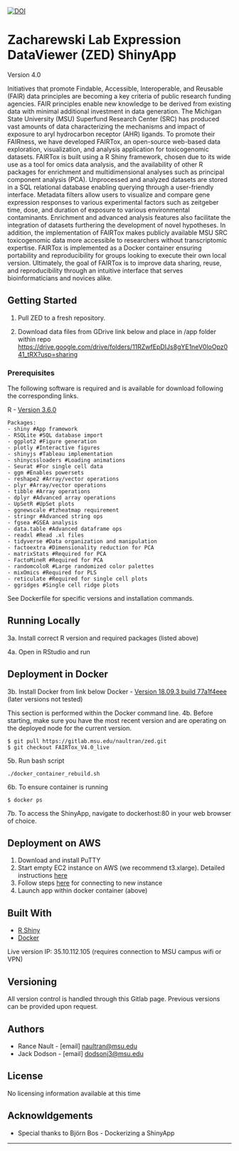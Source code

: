 [![DOI](https://zenodo.org/badge/320034618.svg)](https://zenodo.org/badge/latestdoi/320034618)
# Zacharewski Lab Expression DataViewer (ZED) ShinyApp
Version 4.0

Initiatives that promote Findable, Accessible, Interoperable, and Reusable (FAIR) data principles 
are becoming a key criteria of public research funding agencies. FAIR principles enable new knowledge 
to be derived from existing data with minimal additional investment in data generation. The Michigan 
State University (MSU) Superfund Research Center (SRC) has produced vast amounts of data characterizing 
the mechanisms and impact of exposure to aryl hydrocarbon receptor (AHR) ligands. To promote their 
FAIRness, we have developed FAIRTox, an open-source web-based data exploration, visualization, and 
analysis application for toxicogenomic datasets. FAIRTox is built using a R Shiny framework, chosen 
due to its wide use as a tool for omics data analysis, and the availability of other R packages for 
enrichment and multidimensional analyses such as principal component analysis (PCA). Unprocessed 
and analyzed datasets are stored in a SQL relational database enabling querying through a user-friendly 
interface. Metadata filters allow users to visualize and compare gene expression responses to various 
experimental factors such as zeitgeber time, dose, and duration of exposure to various environmental 
contaminants. Enrichment and advanced analysis features also facilitate the integration of datasets 
furthering the development of novel hypotheses. In addition, the implementation of FAIRTox makes publicly 
available MSU SRC toxicogenomic data more accessible to researchers without transcriptomic expertise. 
FAIRTox is implemented as a Docker container ensuring portability and reproducibility for groups looking 
to execute their own local version. Ultimately, the goal of FAIRTox is to improve data sharing, reuse, 
and reproducibility through an intuitive interface that serves bioinformaticians and novices alike. 

## Getting Started
1. Pull ZED to a fresh repository.

2. Download data files from GDrive link below and place in /app folder within repo
https://drive.google.com/drive/folders/11RZwfEpDIJs8gYE1neV0loOpz041_tRX?usp=sharing

### Prerequisites
The following software is required and is available for download following 
the corresponding links.

R - [Version 3.6.0](https://www.r-project.org/)
```
Packages:
- shiny #App framework
- RSQLite #SQL database import
- ggplot2 #Figure generation
- plotly #Interactive figures
- shinyjs #Tableau implementation
- shinycssloaders #Loading animations
- Seurat #For single cell data
- ggm #Enables powersets
- reshape2 #Array/vector operations
- plyr #Array/vector operations
- tibble #Array operations
- dplyr #Advanced array operations
- UpSetR #UpSet plots
- ggnewscale #tzheatmap requirement
- stringr #Advanced string ops
- fgsea #GSEA analysis
- data.table #Advanced dataframe ops
- readxl #Read .xl files
- tidyverse #Data organization and manipulation
- factoextra #Dimensionality reduction for PCA
- matrixStats #Required for PCA
- FactoMineR #Required for PCA
- randomcoloR #Large randomized color palettes
- mixOmics #Required for PLS
- reticulate #Required for single cell plots
- ggridges #Single cell ridge plots
```
See Dockerfile for specific versions and installation commands.

## Running Locally
3a. Install correct R version and required packages (listed above)

4a. Open in RStudio and run

## Deployment in Docker
3b. Install Docker from link below
Docker - [Version 18.09.3 build 77a1f4eee](https://www.docker.com/products/docker-desktop) (later versions not tested)

This section is performed within the Docker command line.
4b. Before starting, make sure you have the most recent version and are operating on the deployed node for the current version.
```
$ git pull https://gitlab.msu.edu/naultran/zed.git
$ git checkout FAIRTox_V4.0_live
```

5b. Run bash script
```
./docker_container_rebuild.sh
```

6b. To ensure container is running
```
$ docker ps
```

7b. To access the ShinyApp, navigate to dockerhost:80 in your web browser of choice.

## Deployment on AWS
1. Download and install PuTTY
2. Start empty EC2 instance on AWS (we recommend t3.xlarge). Detailed instructions [here](https://docs.aws.amazon.com/AWSEC2/latest/UserGuide/EC2_GetStarted.html) 
3. Follow steps [here](https://docs.aws.amazon.com/AWSEC2/latest/UserGuide/putty.html) for connecting to new instance
4. Launch app within docker container (above)

## Built With
* [R Shiny](http://shiny.rstudio.com)
* [Docker](https://www.docker.com/)

Live version IP: 35.10.112.105 (requires connection to MSU campus wifi or VPN)

## Versioning
All version control is handled through this Gitlab page. Previous versions can be provided upon request.

## Authors
* Rance Nault - [email] naultran@msu.edu
* Jack Dodson - [email] dodsonj3@msu.edu

## License
No licensing information available at this time

## Acknowldgements
* Special thanks to Björn Bos - Dockerizing a ShinyApp

--------
